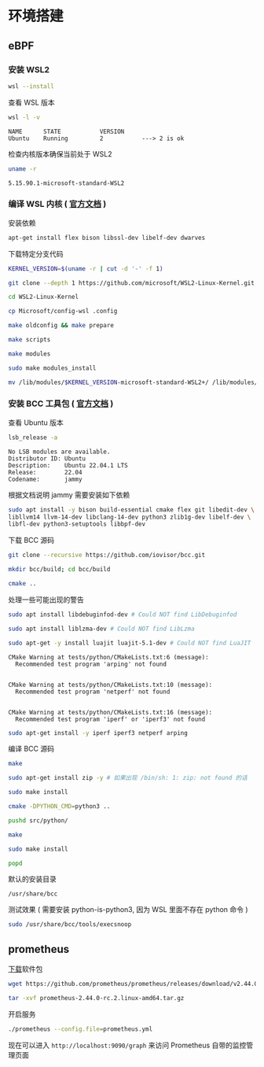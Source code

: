 # 环境搭建

## eBPF

### 安装 WSL2

```bash
wsl --install
```

查看 WSL 版本

```bash
wsl -l -v
```

```
NAME      STATE           VERSION
Ubuntu    Running         2           ---> 2 is ok
```

检查内核版本确保当前处于 WSL2

```bash
uname -r
```

```
5.15.90.1-microsoft-standard-WSL2
```

### 编译 WSL 内核 ( [官方文档](https://github.com/iovisor/bcc/blob/master/INSTALL.md#wslwindows-subsystem-for-linux---binary) )

安装依赖

```bash
apt-get install flex bison libssl-dev libelf-dev dwarves
```

下载特定分支代码

```bash
KERNEL_VERSION=$(uname -r | cut -d '-' -f 1)
```

```bash
git clone --depth 1 https://github.com/microsoft/WSL2-Linux-Kernel.git -b linux-msft-wsl-$KERNEL_VERSION
```

```bash
cd WSL2-Linux-Kernel
```

```bash
cp Microsoft/config-wsl .config
```

```bash
make oldconfig && make prepare
```

```bash
make scripts
```

```bash
make modules
```

```bash
sudo make modules_install
```

```bash
mv /lib/modules/$KERNEL_VERSION-microsoft-standard-WSL2+/ /lib/modules/$KERNEL_VERSION-microsoft-standard-WSL2
```

### 安装 BCC 工具包 ( [官方文档](https://github.com/iovisor/bcc/blob/master/INSTALL.md#ubuntu---source) )

查看 Ubuntu 版本

```bash
lsb_release -a
```

```
No LSB modules are available.
Distributor ID: Ubuntu
Description:    Ubuntu 22.04.1 LTS
Release:        22.04
Codename:       jammy
```

根据文档说明 jammy 需要安装如下依赖

```bash
sudo apt install -y bison build-essential cmake flex git libedit-dev \
libllvm14 llvm-14-dev libclang-14-dev python3 zlib1g-dev libelf-dev \
libfl-dev python3-setuptools libbpf-dev
```

下载 BCC 源码

```bash
git clone --recursive https://github.com/iovisor/bcc.git
```

```bash
mkdir bcc/build; cd bcc/build
```

```bash
cmake ..
```

处理一些可能出现的警告

```bash
sudo apt install libdebuginfod-dev # Could NOT find LibDebuginfod
```

```bash
sudo apt install liblzma-dev # Could NOT find LibLzma
```

```bash
sudo apt-get -y install luajit luajit-5.1-dev # Could NOT find LuaJIT
```

```
CMake Warning at tests/python/CMakeLists.txt:6 (message):
  Recommended test program 'arping' not found


CMake Warning at tests/python/CMakeLists.txt:10 (message):
  Recommended test program 'netperf' not found


CMake Warning at tests/python/CMakeLists.txt:16 (message):
  Recommended test program 'iperf' or 'iperf3' not found
```

```bash
sudo apt-get install -y iperf iperf3 netperf arping
```

编译 BCC 源码

```bash
make
```

```bash
sudo apt-get install zip -y # 如果出现 /bin/sh: 1: zip: not found 的话
```

```bash
sudo make install
```

```bash
cmake -DPYTHON_CMD=python3 ..
```

```bash
pushd src/python/
```

```bash
make
```

```bash
sudo make install
```

```bash
popd
```

默认的安装目录

```
/usr/share/bcc
```

测试效果 ( 需要安装 python-is-python3, 因为 WSL 里面不存在 python 命令 )

```bash
sudo /usr/share/bcc/tools/execsnoop
```

## prometheus

[下载](https://prometheus.io/download/)软件包

```sh
wget https://github.com/prometheus/prometheus/releases/download/v2.44.0-rc.2/prometheus-2.44.0-rc.2.linux-amd64.tar.gz
```

```sh
tar -xvf prometheus-2.44.0-rc.2.linux-amd64.tar.gz
```

开启服务

```sh
./prometheus --config.file=prometheus.yml
```

现在可以进入 `http://localhost:9090/graph` 来访问 Prometheus 自带的监控管理页面
